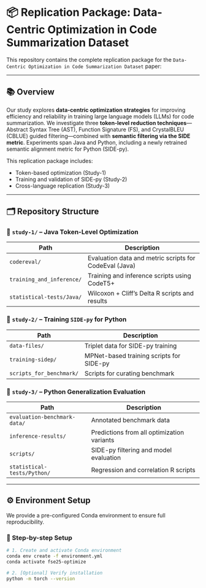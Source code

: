 # 📦 Replication Package: Data-Centric Optimization in Code Summarization Dataset

This repository contains the complete replication package for the ```Data-Centric Optimization in Code Summarization Dataset``` paper:


---

## 📚 Overview

Our study explores **data-centric optimization strategies** for improving efficiency and reliability in training large language models (LLMs) for code summarization. We investigate three **token-level reduction techniques**—Abstract Syntax Tree (AST), Function Signature (FS), and CrystalBLEU (CBLUE) guided filtering—combined with **semantic filtering via the SIDE metric**. Experiments span Java and Python, including a newly retrained semantic alignment metric for Python (SIDE-py).

This replication package includes:

- Token-based optimization (Study-1)
- Training and validation of SIDE-py (Study-2)
- Cross-language replication (Study-3)

---

## 🗂️ Repository Structure

### 🔹 `study-1/` – Java Token-Level Optimization

| Path | Description |
|------|-------------|
| `codereval/` | Evaluation data and metric scripts for CodeEval (Java) |
| `training_and_inference/` | Training and inference scripts using CodeT5+ |
| `statistical-tests/Java/` | Wilcoxon + Cliff’s Delta R scripts and results |

### 🔹 `study-2/` – Training `SIDE-py` for Python

| Path | Description |
|------|-------------|
| `data-files/` | Triplet data for SIDE-py training |
| `training-sidep/` | MPNet-based training scripts for SIDE-py |
| `scripts_for_benchmark/` | Scripts for curating benchmark |

### 🔹 `study-3/` – Python Generalization Evaluation

| Path | Description |
|------|-------------|
| `evaluation-benchmark-data/` | Annotated benchmark data |
| `inference-results/` | Predictions from all optimization variants |
| `scripts/` | SIDE-py filtering and model evaluation |
| `statistical-tests/Python/` | Regression and correlation R scripts |

---

## ⚙️ Environment Setup

We provide a pre-configured Conda environment to ensure full reproducibility.

### 📌 Step-by-step Setup

```bash
# 1. Create and activate Conda environment
conda env create -f environment.yml
conda activate fse25-optimize

# 2. [Optional] Verify installation
python -m torch --version